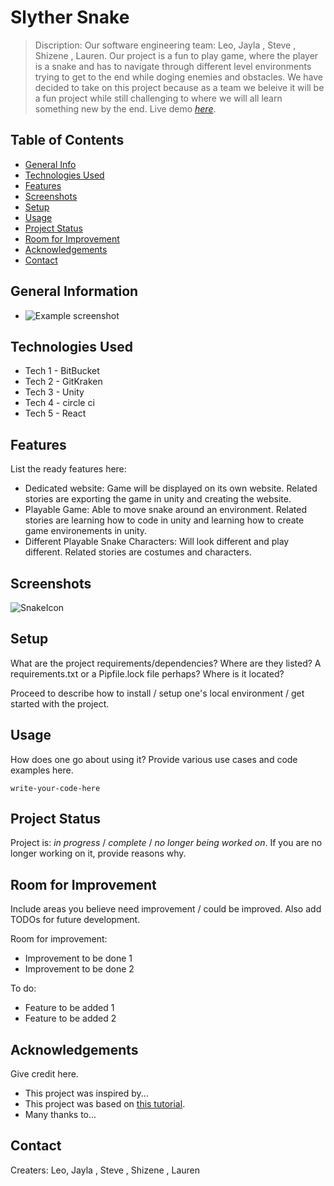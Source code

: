 # Slyther Snake
> Discription: Our software engineering team: Leo, Jayla , Steve , Shizene , Lauren. Our project is a fun to play game, where the player is a snake and has to navigate through different level environments trying to get to the end while doging enemies and obstacles. We have decided to take on this project because as a team we beleive it will be a fun project while still challenging to where we will all learn something new by the end. 
> Live demo [_here_](https://www.example.com). <!-- If you have the project hosted somewhere, include the link here. -->

## Table of Contents
* [General Info](#general-information)
* [Technologies Used](#technologies-used)
* [Features](#features)
* [Screenshots](#screenshots)
* [Setup](#setup)
* [Usage](#usage)
* [Project Status](#project-status)
* [Room for Improvement](#room-for-improvement)
* [Acknowledgements](#acknowledgements)
* [Contact](#contact)
<!-- * [License](#license) -->


## General Information
- ![Example screenshot](https://play-lh.googleusercontent.com/g6IsfSZlxGLinzisCUqp3MaxqkoKbgwRch-9u_bryQS-XYiMlDb5uHCxQ-LCDgpNv4Y)
<!-- You don't have to answer all the questions - just the ones relevant to your project. -->


## Technologies Used
- Tech 1 - BitBucket
- Tech 2 - GitKraken
- Tech 3 - Unity
- Tech 4 - circle ci
- Tech 5 - React


## Features
List the ready features here:
- Dedicated website: Game will be displayed on its own website. Related stories are exporting the game in unity and creating the website.
- Playable Game: Able to move snake around an environment. Related stories are learning how to code in unity and learning how to create game environements in unity.   
- Different Playable Snake Characters: Will look different and play different. Related stories are costumes and characters. 


## Screenshots
![SnakeIcon]()
<!-- If you have screenshots you'd like to share, include them here. -->


## Setup
What are the project requirements/dependencies? Where are they listed? A requirements.txt or a Pipfile.lock file perhaps? Where is it located?

Proceed to describe how to install / setup one's local environment / get started with the project.


## Usage
How does one go about using it?
Provide various use cases and code examples here.

`write-your-code-here`


## Project Status
Project is: _in progress_ / _complete_ / _no longer being worked on_. If you are no longer working on it, provide reasons why.


## Room for Improvement
Include areas you believe need improvement / could be improved. Also add TODOs for future development.

Room for improvement:
- Improvement to be done 1
- Improvement to be done 2

To do:
- Feature to be added 1
- Feature to be added 2


## Acknowledgements
Give credit here.
- This project was inspired by...
- This project was based on [this tutorial](https://www.example.com).
- Many thanks to...


## Contact
Creaters: Leo, Jayla , Steve , Shizene , Lauren 


<!-- Optional -->
<!-- ## License -->
<!-- This project is open source and available under the [... License](). -->

<!-- You don't have to include all sections - just the one's relevant to your project -->